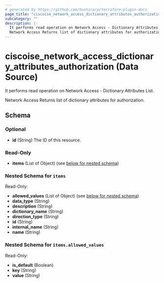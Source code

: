 ```yaml
---
# generated by https://github.com/hashicorp/terraform-plugin-docs
page_title: "ciscoise_network_access_dictionary_attributes_authorization Data Source - terraform-provider-ciscoise"
subcategory: ""
description: |-
  It performs read operation on Network Access - Dictionary Attributes List.
  Network Access Returns list of dictionary attributes for authorization.
---
```


# ciscoise_network_access_dictionary_attributes_authorization (Data Source)

It performs read operation on Network Access - Dictionary Attributes List.

Network Access Returns list of dictionary attributes for authorization.



<!-- schema generated by tfplugindocs -->
## Schema

### Optional

- **id** (String) The ID of this resource.

### Read-Only

- **items** (List of Object) (see [below for nested schema](#nestedatt--items))

<a id="nestedatt--items"></a>
### Nested Schema for `items`

Read-Only:

- **allowed_values** (List of Object) (see [below for nested schema](#nestedobjatt--items--allowed_values))
- **data_type** (String)
- **description** (String)
- **dictionary_name** (String)
- **direction_type** (String)
- **id** (String)
- **internal_name** (String)
- **name** (String)

<a id="nestedobjatt--items--allowed_values"></a>
### Nested Schema for `items.allowed_values`

Read-Only:

- **is_default** (Boolean)
- **key** (String)
- **value** (String)


